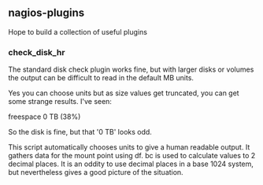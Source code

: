 ## nagios-plugins

Hope to build a collection of useful plugins

### check_disk_hr

The standard disk check plugin works fine, but with larger disks or volumes the
output can be difficult to read in the default MB units.

Yes you can choose units but as size values get truncated, you can get some strange results.
I've seen:

freespace 0 TB (38%)

So the disk is fine, but that '0 TB' looks odd.

This script automatically chooses units to give a human readable output.
It gathers data for the mount point using df.
bc is used to calculate values to 2 decimal places. It is an oddity to use
decimal places in a base 1024 system, but nevertheless gives a good picture
of the situation.
